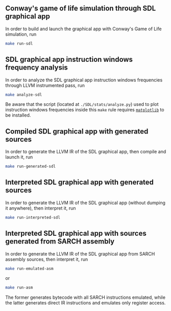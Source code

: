 ## Conway's game of life simulation through SDL graphical app
In order to build and launch the graphical app with
Conway's Game of Life simulation, run
```sh
make run-sdl
```

## SDL graphical app instruction windows frequency analysis
In order to analyze the SDL graphical app
instruction windows frequencies
through LLVM instrumented pass,
run
```sh
make analyze-sdl
```
Be aware that the script
(located at `./SDL/stats/analyze.py`)
used to plot instruction windows frequencies
inside this `make` rule
requires
[`matplotlib`](https://matplotlib.org/) to be installed.

## Compiled SDL graphical app with generated sources
In order to generate the LLVM IR of
the SDL graphical app, then compile and launch it,
run
```sh
make run-generated-sdl
```

## Interpreted SDL graphical app with generated sources
In order to generate the LLVM IR of
the SDL graphical app (without dumping it anywhere),
then interpret it,
run
```sh
make run-interpreted-sdl
```

## Interpreted SDL graphical app with sources generated from SARCH assembly
In order to generate the LLVM IR of
the SDL graphical app from SARCH assembly sources,
then interpret it,
run
```sh
make run-emulated-asm
```
or
```sh
make run-asm
```
The former generates bytecode with all SARCH instructions emulated,
while the latter generates direct IR instructions and
emulates only register access.

